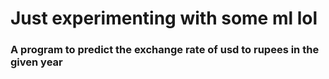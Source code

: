 # Just experimenting with some ml lol

### A program to predict the exchange rate of usd to rupees in the given year